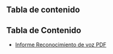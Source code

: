 ## Tabla de contenido
## Tabla de Contenido
- [Informe Reconocimiento de voz PDF](https://github.com/Semillero-ASIMOV/electronica-pascal/blob/main/Semillero%20de%20investigación.pdf)
